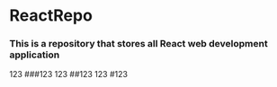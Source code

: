 # ReactRepo
### This is a repository that stores all React web development application
123
###123
123
##123
123
#123
